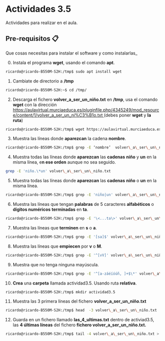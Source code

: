 # Actividades 3.5
Actividades para realizar en el aula.

## Pre-requisitos 📋

Que cosas necesitas para instalar el software y como instalarlas_

0. Instala el programa **wget**, usando el comando **apt**.
    
```sh
ricardo@ricardo-B550M-S2H:/tmp$ sudo apt install wget

```
    
1. Cambiate de directorio a **/tmp**
```sh
ricardo@ricardo-B550M-S2H:~$ cd /tmp/
```
    
2. Descarga el fichero **volver_a_ser_un_niño.txt** en **/tmp**, usa el comando **wget** con la dirección [https://aulavirtual.murciaeduca.es/pluginfile.php/4345249/mod_resource/content/1/volver_a_ser_un_ni%C3%B1o.txt ](https://aulavirtual.murciaeduca.es/pluginfile.php/4345249/mod_resource/content/1/volver_a_ser_un_niño.txt%20wget) (debes poner **wget** y **la ruta**)
```sh
ricardo@ricardo-B550M-S2H:/tmp$ wget https://aulavirtual.murciaeduca.es/pluginfile.php/4345249/mod_resource/content/1/volver_a_ser_un_ni%C3%B1o.txt

```  
3. Muestra las líneas donde **aparezcan** la cadena **nombre**.

```sh
ricardo@ricardo-B550M-S2H:/tmp$ grep -E ‘nombre’  volver\_a\_ser\_un\_niño.txt
```

4. Muestra todas las líneas donde **aparezcan** las **cadenas** **niño** y **un** en la misma línea, e**n ese orden** aunque no sea seguido.
    
```sh
grep -E 'niño.\*un' volver\_a\_ser\_un\_niño.txt
```
    
5. Muestra todas las líneas donde **aparezcan** las **cadenas** **niño** o **un** en la misma línea.
    
```sh
ricardo@ricardo-B550M-S2H:/tmp$ grep -E 'niño|un' volver\_a\_ser\_un\_niño.txt
```
    
6. Muestra las líneas que tengan **palabras** de 5 caracteres **alfabéticos** o **dígitos numéricos** **terminadas** en **ta**.
    
```sh
ricardo@ricardo-B550M-S2H:/tmp$ grep -E '\<...ta\>' volver\_a\_ser\_un\_niño.txt
```
    
7. Muestra las líneas que **terminen** en **s** o **a**.
    
```sh
ricardo@ricardo-B550M-S2H:/tmp$ grep -E '[sa]$' volver\_a\_ser\_un\_niño.txt
```
    
8. Muestra las  líneas que **empiecen** por **v** o **M**.
    
```sh
ricardo@ricardo-B550M-S2H:/tmp$ grep -E '^[vV]' volver\_a\_ser\_un\_niño.txt
```
    
9. Muestra  que no tenga ninguna mayúscula.
    
```sh
ricardo@ricardo-B550M-S2H:/tmp$ grep -E '^[a-záéíóúñ, ]+$\*' volver\_a\_ser\_un\_niño.txt
```
    
10. **Crea** una **carpeta** llamada actividad3.5. Usando ruta **relativa**.
    
```sh
ricardo@ricardo-B550M-S2H:/tmp$ mkdir actividad3.5
```

11. Muestra las 3 primera líneas del fichero **volver\_a\_ser\_un\_niño.txt**
    
```sh
ricardo@ricardo-B550M-S2H:/tmp$ head  -3 volver\_a\_ser\_un\_niño.txt
```

12. Guarda en un fichero llamado **las\_4\_ultimas.txt** dentro de activiad3.5, las **4 últimas líneas** del fichero **fichero volver\_a\_ser\_un\_niño.txt.**
    
```sh
ricardo@ricardo-B550M-S2H:/tmp$ tail -4 volver\_a\_ser\_un\_niño.txt > actividad3.5/las\_4\_ultimas.txt
```
